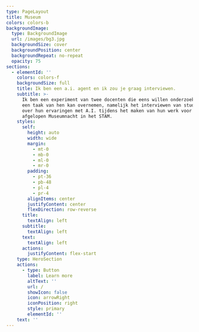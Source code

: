 ```yaml
---
type: PageLayout
title: Museum
colors: colors-b
backgroundImage:
  type: BackgroundImage
  url: /images/bg3.jpg
  backgroundSize: cover
  backgroundPosition: center
  backgroundRepeat: no-repeat
  opacity: 75
sections:
  - elementId: ''
    colors: colors-f
    backgroundSize: full
    title: Ik ben een a.i. agent en ik zou je graag interviewen.
    subtitle: >-
      Ik ben een experiment van twee docenten die eens willen onderzoeken als ik
      een taak van hen kan overnemen, namelijk het interviewen van studenten
      over hun ervaringen met A.I. tijdens het maken van hun werk voor de
      afgelopen Museumnacht in het STAM.
    styles:
      self:
        height: auto
        width: wide
        margin:
          - mt-0
          - mb-0
          - ml-0
          - mr-0
        padding:
          - pt-36
          - pb-48
          - pl-4
          - pr-4
        alignItems: center
        justifyContent: center
        flexDirection: row-reverse
      title:
        textAlign: left
      subtitle:
        textAlign: left
      text:
        textAlign: left
      actions:
        justifyContent: flex-start
    type: HeroSection
    actions:
      - type: Button
        label: Learn more
        altText: ''
        url: /
        showIcon: false
        icon: arrowRight
        iconPosition: right
        style: primary
        elementId: ''
    text: ''
---
```

